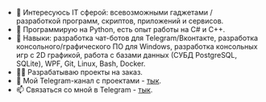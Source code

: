 - 👀 Интересуюсь IT сферой: всевозможными гаджетами / разработкой программ, скриптов, приложений и сервисов.
- 🦾 Программирую на Python, есть опыт работы на C# и C++.
- 🎯 Навыки: разработка чат-ботов для Telegram/Вконтакте, разработка консольного/графического ПО для Windows, разработка консольных игр с 2D графикой, работа с базами данных (СУБД PostgreSQL, SQLite), WPF, Git, Linux, Bash, Docker.
- 👨‍💻 Разрабатываю проекты на заказ.
- 📡 Мой Telegram-канал c проектами - [тык](https://t.me/ex0d2s_projects).
- 📫 Связаться со мной в Telegram - [тык](https://t.me/ex0d2s).
